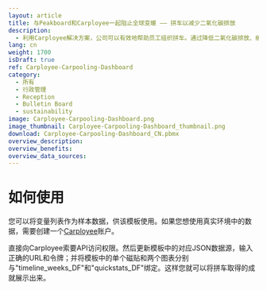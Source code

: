 ```yaml
---
layout: article
title: 与Peakboard和Carployee一起阻止全球变暖 —— 拼车以减少二氧化碳排放
description: 
  - 利用Carployee解决方案，公司可以有效地帮助员工组织拼车。通过降低二氧化碳排放、缓解交通拥堵和节省停车位，减少对环境的影响。然后，利用Peakboard将产生的数据制作成看板，向所有员工展示所取得的成就，从而激励其他员工加入并为气候保护作出贡献。马上下载模板，让公司的出行方案更具可持续性！
lang: cn
weight: 1700
isDraft: true
ref: Carployee-Carpooling-Dashboard
category:
  - 所有
  - 行政管理
  - Reception
  - Bulletin Board
  - sustainability
image: Carployee-Carpooling-Dashboard.png
image_thumbnail: Carployee-Carpooling-Dashboard_thumbnail.png
download: Carployee-Carpooling-Dashboard_CN.pbmx
overview_description:
overview_benefits:
overview_data_sources:
---
```


# 如何使用

您可以将变量列表作为样本数据，供该模板使用。如果您想使用真实环境中的数据，需要创建一个[Carployee](https://www.carployee.com/?lang=en)账户。 

直接向Carployee索要API访问权限。然后更新模板中的对应JSON数据源，输入正确的URL和令牌；并将模板中的单个磁贴和两个图表分别与"timeline_weeks_DF"和"quickstats_DF"绑定。这样您就可以将拼车取得的成就展示出来。
